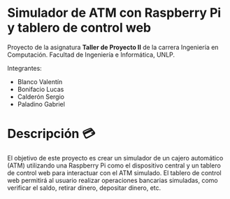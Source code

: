 # Simulador de ATM con Raspberry Pi y tablero de control web
Proyecto de la asignatura **Taller de Proyecto II** de la carrera Ingeniería en Computación. Facultad de Ingeniería e Informática, UNLP.

Integrantes:
* Blanco Valentín
* Bonifacio Lucas
* Calderón Sergio
* Paladino Gabriel 

# Descripción 💳
El objetivo de este proyecto es crear un simulador de un cajero automático (ATM) utilizando una Raspberry Pi como el dispositivo central y un tablero de control web para interactuar con el ATM simulado. El tablero de control web permitirá al usuario realizar operaciones bancarias simuladas, como verificar el saldo, retirar dinero, depositar dinero, etc.
